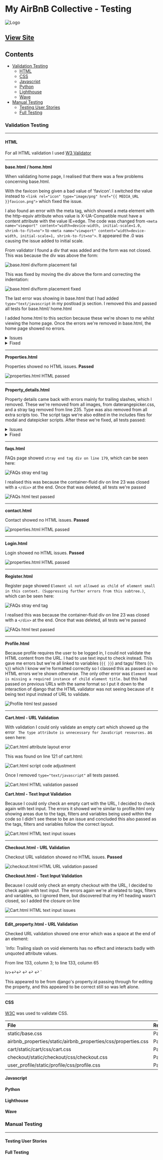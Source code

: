 # My AirBnB Collective - Testing

![Logo](readme_testing_media/my-airbnb-collective.jpeg)

[View Site](https://my-airbnb-collective-57b00b515cab.herokuapp.com/)
---

## Contents

* [Validation Testing](#validation-testing)
    * [HTML](#html)
    * [CSS](#css)
    * [Javascript](#javascript)
    * [Python](#python)
    * [Lighthouse](#lighthouse)
    * [Wave](#wave)
* [Manual Testing](#manual-testing)
    * [Testing User Stories](#testing-user-stories)
    * [Full Testing](#full-testing)

### Validation Testing
---

#### **HTML**

For all HTML validation I used [W3 Validator](https://validator.w3.org/)

---
**base.html / home.html**

When validating home page, I realised that there was a few problems concerning base.html.

With the favicon being given a bad value of 'favicon'. I switched the value instead to `<link rel="icon" type="image/png" href="{{ MEDIA_URL }}favicon.png">` which fixed the issue.

I also found an error with the meta tag, which showed a meta element with the http-equiv attribute whos value is X-UA-Compatible must have a content attribute with the value IE=edge.
The code was changed from `<meta name="viewport" content="width=device-width, initial-scale=1.0, shrink-to-fit=no">` to `<meta name="viewport" content="width=device-width, initial-scale=1, shrink-to-fit=no">`. It appeared the .0 was causing the issue added to initial scale.

From validator I found a div that was added and the form was not closed. This was because the div was above the form:

![base.html div/form placement fail](readme_testing_media/html_validation/base.html_div_form_fail.png)

This was fixed by moving the div above the form and correcting the indentation:

![base.html div/form placement fixed](readme_testing_media/html_validation/base.html_div_form_fixed.png)

The last error was showing in base.html that I had added `type="text/javascript` in my postload js section. I removed this and passed all tests for base.html/ home.html

I added home.html to this section because these we're shown to me whilst viewing the home page. Once the errors we're removed in base.html, the home page showed no errors.

<details>
<summary>Issues</summary>
<br>
<img src="readme_testing_media/html_validation/html_check_home_fail.png" alt="base.html/ home.html issues">
</details>
<details>
<summary>Fixed</summary>
<br>
<img src="readme_testing_media/html_validation/html_check_home_fixed.png" alt="base.html/ home.html fixed">
</details>

---

**Properties.html**

Properties showed no HTML issues. **Passed**

![properties.html HTML passed](readme_testing_media/html_validation/properties_html_pass.png)

---

**Property_details.html**

Property details came back with errors mainly for trailing slashes, which I removed. These we're removed from all images, from daterangepicker.css, and a stray tag removed from line 235.
Type was also removed from all extra scripts too. The script tags we're also edited in the includes files for modal and datepicker scripts. After these we're fixed, all tests passed:

<details>
<summary>Issues</summary>
<br>
<img src="readme_testing_media/html_validation/html_check_property_details_fail.png" alt="property_details.html issues">
</details>
<details>
<summary>Fixed</summary>
<br>
<img src="readme_testing_media/html_validation/html_check_property_details_pass.png" alt="base.html/ home.html fixed">
</details>

---

**faqs.html**

FAQs page showed `stray end tag div on line 179`, which can be seen here:

![FAQs stray end tag](readme_testing_media/html_validation/faqs_html_fail.png)

I realised this was because the container-fluid div on line 23 was closed with a `</div>` at the end. Once that was deleted, all tests we're passed

![FAQs html test passed](readme_testing_media/html_validation/faq_html_pass.png)

---

**contact.html**

Contact showed no HTML issues. **Passed**

![properties.html HTML passed](readme_testing_media/html_validation/html_contact_pass.png)

---

**Login.html**

Login showed no HTML issues. **Passed**

![properties.html HTML passed](readme_testing_media/html_validation/login_html_pass.png)

---

**Register.html**

Register page showed `Element ul not allowed as child of element small in this context. (Suppressing further errors from this subtree.)`, which can be seen here:

![FAQs stray end tag](readme_testing_media/html_validation/faqs_html_fail.png)

I realised this was because the container-fluid div on line 23 was closed with a `</div>` at the end. Once that was deleted, all tests we're passed

![FAQs html test passed](readme_testing_media/html_validation/faq_html_pass.png)

---

**Profile.html**

Because profile requires the user to be logged in, I could not validate the HTML content from the URL. I had to use text input to check instead. 
This gave me errors but we're all linked to variables (`{{ }}`) and tags/ filters (`{% %}`) which I know we're formatted correctly so I classed this as passed as no HTML errors we're shown otherwise. The only other error was `Element head is missing a required instance of child element title.` but this had passed on previous URLs with the same format so I put it down to the interaction of django that the HTML validator was not seeing because of it being text input instead of URL to validate.

![Profile html test passed](readme_testing_media/html_validation/html_profile_pass.png)

---

**Cart.html - URL Validation**

With validation I could only validate an empty cart which showed up the error ` The type attribute is unnecessary for JavaScript resources.` as seen here:

![Cart.html attribute layout error](readme_testing_media/html_validation/html_cart_error.png)

This was found on line 121 of cart.html:

![Cart.html script code adjustment](readme_testing_media/html_validation/cart_script_error.png)

Once I removed `type="text/javascript"` all tests passed.

![Cart.html HTML validation passed](readme_testing_media/html_validation/html_cart_pass.png)

**Cart.html - Text Input Validation**

Because I could only check an empty cart with the URL, I decided to check again with text input. The errors it showed we're similar to profile.html only showing areas due to the tags, filters and variables being used within the code so I didn't see these to be an issue and concluded this also passed as the tags, filters and variables follow the correct layout.

![Cart.html HTML text input issues](readme_testing_media/html_validation/cart_text_input_errors.png)

---

**Checkout.html - URL Validation**

Checkout URL validation showed no HTML issues. **Passed**

![checkout.html HTML URL validation passed](readme_testing_media/html_validation/checkout_url_validation_pass.png)

**Checkout.html - Text Input Validation**

Because I could only check an empty checkout with the URL, I decided to check again with text input. The errors again we're all related to tags, filters and variables, so I ignored them, but discovered that my H1 heading wasn't closed, so I added the closure on line 

![Cart.html HTML text input issues](readme_testing_media/html_validation/cart_text_input_errors.png)

---

**Edit_property.html - URL Validation**

Checked URL validation showed one error which was a space at the end of an element:

`Info: Trailing slash on void elements has no effect and interacts badly with unquoted attribute values.

From line 133, column 3; to line 133, column 65

iv>↩↩  ↩  <input type="hidden" name="next" value="/properties/edit/2/" />↩  ↩  `

This appeared to be from django's property.id passing through for editing the property, and this appeared to be correct still so was left alone.

---

#### **CSS**

[W3C](https://jigsaw.w3.org/css-validator/) was used to validate CSS.

| File | Result | Evidence |
| :--- | :--- | :---: |
| static/base.css | Pass | [base.css](static/testing/userstories/basecss.png)|
| airbnb_properties/static/airbnb_properties/css/properties.css | Pass | [properties.css](static/testing/userstories/stripecss.png)|
| cart/static/cart/css/cart.css | Pass | [cart.css](static/testing/userstories/basecss.png)|
| checkout/static/checkout/css/checkout.css | Pass | [checkout.css](static/testing/userstories/profilecss.png)|
| user_profile/static/profile/css/profile.css | Pass | [profile.css](static/testing/userstories/profilecss.png)|


#### **Javascript**

#### **Python**

#### **Lighthouse**

#### **Wave**

### Manual Testing
---

#### **Testing User Stories**

#### **Full Testing**





